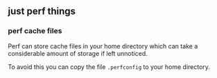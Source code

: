 ## just perf things

### perf cache files

Perf can store cache files in your home directory which can take a considerable amount of storage if left unnoticed.

To avoid this you can copy the file `.perfconfig` to your home directory.
